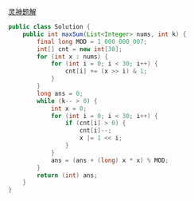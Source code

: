 [灵神题解](https://leetcode.cn/problems/apply-operations-on-array-to-maximize-sum-of-squares/solutions/2472120/ba-1-du-ju-zai-yi-qi-pythonjavacgo-by-en-rzng/)

```java
public class Solution {
    public int maxSum(List<Integer> nums, int k) {
        final long MOD = 1_000_000_007;
        int[] cnt = new int[30];
        for (int x : nums) {
            for (int i = 0; i < 30; i++) {
                cnt[i] += (x >> i) & 1;
            }
        }
        long ans = 0;
        while (k-- > 0) {
            int x = 0;
            for (int i = 0; i < 30; i++) {
                if (cnt[i] > 0) {
                    cnt[i]--;
                    x |= 1 << i;
                }
            }
            ans = (ans + (long) x * x) % MOD;
        }
        return (int) ans;
    }
}
```